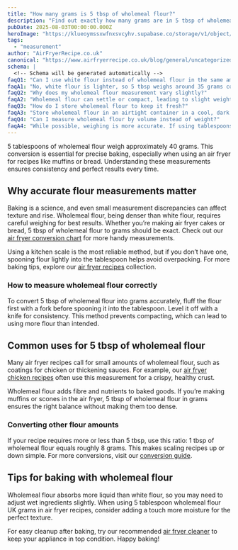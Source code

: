 ```yaml
---
title: "How many grams is 5 tbsp of wholemeal flour?"
description: "Find out exactly how many grams are in 5 tbsp of wholemeal flour for perfect baking every time."
pubDate: 2025-08-03T00:00:00.000Z
heroImage: "https://klueoymssxwfnxsvcyhv.supabase.co/storage/v1/object/public/Shmucket/how-many-grams-is-5-tbsp-wholemeal-flour.webp"
tags:
  - "measurement"
author: "AirFryerRecipe.co.uk"
canonical: "https://www.airfryerrecipe.co.uk/blog/general/uncategorized/how-many-grams-is-5-tbsp-wholemeal-flour"
schema: |
  <!-- Schema will be generated automatically -->
faqQ1: "Can I use white flour instead of wholemeal flour in the same amount?"
faqA1: "No, white flour is lighter, so 5 tbsp weighs around 35 grams compared to wholemeal flour’s 40 grams. If substituting, adjust the quantity slightly or expect a slightly different texture."
faqQ2: "Why does my wholemeal flour measurement vary slightly?"
faqA2: "Wholemeal flour can settle or compact, leading to slight weight differences. Always fluff it before measuring for consistency. Humidity and brand variations can also affect density."
faqQ3: "How do I store wholemeal flour to keep it fresh?"
faqA3: "Store wholemeal flour in an airtight container in a cool, dark place. It has a shorter shelf life than white flour due to its higher oil content, so use it within 3–6 months."
faqQ4: "Can I measure wholemeal flour by volume instead of weight?"
faqA4: "While possible, weighing is more accurate. If using tablespoons, fluff and level carefully. For best results in air fryer baking, a kitchen scale is ideal."
---
```

<p>5 tablespoons of wholemeal flour weigh approximately 40 grams. This conversion is essential for precise baking, especially when using an air fryer for recipes like muffins or bread. Understanding these measurements ensures consistency and perfect results every time.</p>  

<h2>Why accurate flour measurements matter</h2>  
<p>Baking is a science, and even small measurement discrepancies can affect texture and rise. Wholemeal flour, being denser than white flour, requires careful weighing for best results. Whether you’re making air fryer cakes or bread, 5 tbsp of wholemeal flour to grams should be exact. Check out our <a href=https://www.airfryerrecipe.co.uk/air-fryer-conversion-chart>air fryer conversion chart</a> for more handy measurements.</p>  

<p>Using a kitchen scale is the most reliable method, but if you don’t have one, spooning flour lightly into the tablespoon helps avoid overpacking. For more baking tips, explore our <a href=https://www.airfryerrecipe.co.uk/recipes>air fryer recipes</a> collection.</p>  

<h3>How to measure wholemeal flour correctly</h3>  
<p>To convert 5 tbsp of wholemeal flour into grams accurately, fluff the flour first with a fork before spooning it into the tablespoon. Level it off with a knife for consistency. This method prevents compacting, which can lead to using more flour than intended.</p>  

<h2>Common uses for 5 tbsp of wholemeal flour</h2>  
<p>Many air fryer recipes call for small amounts of wholemeal flour, such as coatings for chicken or thickening sauces. For example, our <a href=https://www.airfryerrecipe.co.uk/recipe-category/chicken>air fryer chicken recipes</a> often use this measurement for a crispy, healthy crust.</p>  

<p>Wholemeal flour adds fibre and nutrients to baked goods. If you’re making muffins or scones in the air fryer, 5 tbsp of wholemeal flour in grams ensures the right balance without making them too dense.</p>  

<h3>Converting other flour amounts</h3>  
<p>If your recipe requires more or less than 5 tbsp, use this ratio: 1 tbsp of wholemeal flour equals roughly 8 grams. This makes scaling recipes up or down simple. For more conversions, visit our <a href=https://www.airfryerrecipe.co.uk/air-fryer-conversion-chart>conversion guide</a>.</p>  

<h2>Tips for baking with wholemeal flour</h2>  
<p>Wholemeal flour absorbs more liquid than white flour, so you may need to adjust wet ingredients slightly. When using 5 tablespoon wholemeal flour UK grams in air fryer recipes, consider adding a touch more moisture for the perfect texture.</p>  

<p>For easy cleanup after baking, try our recommended <a href=https://www.airfryerrecipe.co.uk/air-fryer-cleaner>air fryer cleaner</a> to keep your appliance in top condition. Happy baking!</p>
